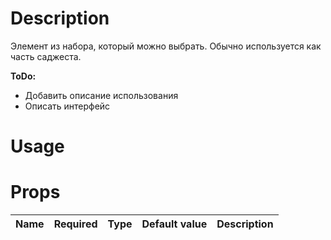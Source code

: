 # Description
Элемент из набора, который можно выбрать. Обычно используется как часть саджеста.

**ToDo:**
* Добавить описание использования
* Описать интерфейс

# Usage

# Props
| Name | Required | Type | Default value | Description |
|---|:-:|---|---|---|
